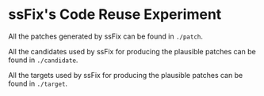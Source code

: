 # ssFix's Code Reuse Experiment

All the patches generated by ssFix can be found in `./patch`.

All the candidates used by ssFix for producing the plausible patches can be found in `./candidate`.

All the targets used by ssFix for producing the plausible patches can be found in `./target`.

